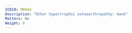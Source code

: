 ```yaml
---
ICD10: M8944
Description: "Other hypertrophic osteoarthropathy: Hand"
Matters: No
Weight: 0
---
```

